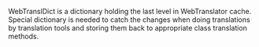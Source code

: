 WebTranslDict is a dictionary holding the last level in WebTranslator cache. Special dictionary is needed to catch the changes when doing translations by translation tools and storing them back to appropriate class translation methods.